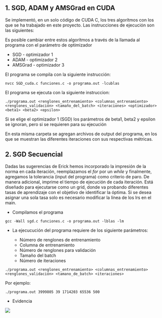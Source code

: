 ## 1. SGD, ADAM y AMSGrad en CUDA

Se implementó, en un solo código de CUDA C, los tres algorítmos con los que se ha trabajado en este proyecto. Las instrucciones de ejecución son las siguientes:

Es posible cambiar entre estos algorítmos a través de la llamada al programa con el parámetro de optimizador
- SGD - optimizador 1
- ADAM - optimizador 2
- AMSGrad - optimizador 3

El programa se compila con la siguiente instrucción:

  ```nvcc SGD_cuda.c funciones.c -o programa.out -lcublas```

El programa se ejecuta con la siguiente instruccion:

```./programa.out <renglones_entrenamiento> <columnas_entrenamiento> <renglones_validación> <tamaño_del_batch> <iteraciones> <optimizador> <beta1> <beta2> <epsilon>```

Si se elige el optimizador 1 (SGD) los parámetros de beta1, beta2 y epsilon se ignoran, pero si se requieren para su ejecución

En esta misma carpeta se agregan archivos de output del programa, en los que se muestran las diferentes iteraciones con sus respectivas métricas.

## 2. SGD Secuencial

Dadas las sugerencias de Erick hemos incorporado la impresión de la norma en cada iteración, reemplazamos el *for* por un *while* y finalmente, agregamos la tolerancia (input del programa) como criterio de paro. De manera adicional, imprime el tiempo de ejecución de cada iteración. Está diseñado para ejecutarse como un grid, donde va probando diferentes tasas de aprendizaje con el objetivo de identificar la óptima. Si se desea asignar una sola tasa solo es necesario modificar la línea de los lrs en el main.

+ Compilamos el programa

```
gcc -Wall sgd.c funciones.c -o programa.out -lblas -lm
```

+ La ejecucución del programa requiere de los siguiente parámetros:

    - Número de renglones de entrenamiento
    - Columna de entrenamiento
    - Número de renglones para validación
    - Tamaño del batch
    - Número de iteraciones

```
./programa.out <renglones_entrenamiento> <columnas_entrenamiento> <renglones_validación> <tamano_de_batch> <iteraciones> 
```

Por ejemplo:

```
./programa.out 3999805 39 1714203 65536 500
```


+ Evidencia

![](images/sgd_sec1.png)
